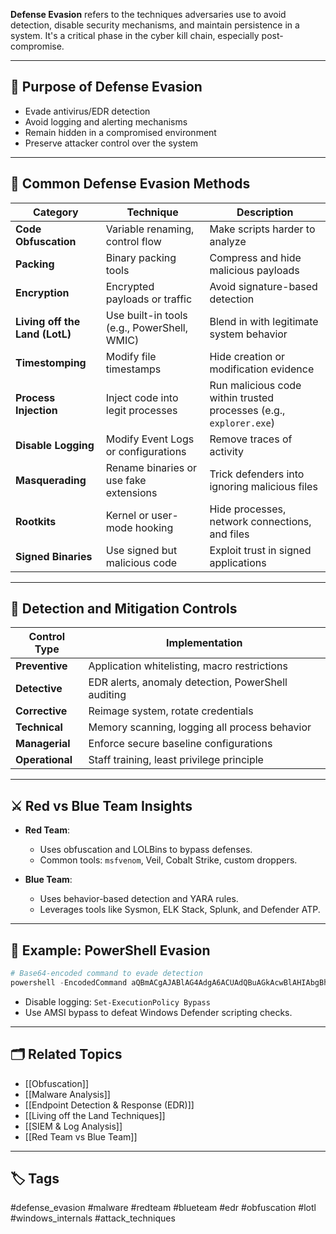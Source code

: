 **Defense Evasion** refers to the techniques adversaries use to avoid detection, disable security mechanisms, and maintain persistence in a system. It's a critical phase in the cyber kill chain, especially post-compromise.

---

## 🎯 Purpose of Defense Evasion

- Evade antivirus/EDR detection
- Avoid logging and alerting mechanisms
- Remain hidden in a compromised environment
- Preserve attacker control over the system

---

## 🧰 Common Defense Evasion Methods

| Category              | Technique                          | Description                                                       |
|-----------------------|------------------------------------|-------------------------------------------------------------------|
| **Code Obfuscation**  | Variable renaming, control flow    | Make scripts harder to analyze                                    |
| **Packing**           | Binary packing tools               | Compress and hide malicious payloads                              |
| **Encryption**        | Encrypted payloads or traffic      | Avoid signature-based detection                                   |
| **Living off the Land (LotL)** | Use built-in tools (e.g., PowerShell, WMIC) | Blend in with legitimate system behavior                          |
| **Timestomping**      | Modify file timestamps             | Hide creation or modification evidence                            |
| **Process Injection** | Inject code into legit processes   | Run malicious code within trusted processes (e.g., `explorer.exe`)|
| **Disable Logging**   | Modify Event Logs or configurations| Remove traces of activity                                         |
| **Masquerading**      | Rename binaries or use fake extensions | Trick defenders into ignoring malicious files                 |
| **Rootkits**          | Kernel or user-mode hooking        | Hide processes, network connections, and files                    |
| **Signed Binaries**   | Use signed but malicious code      | Exploit trust in signed applications                              |

---

## 🧱 Detection and Mitigation Controls

| Control Type     | Implementation                                     |
|------------------|----------------------------------------------------|
| **Preventive**   | Application whitelisting, macro restrictions       |
| **Detective**    | EDR alerts, anomaly detection, PowerShell auditing |
| **Corrective**   | Reimage system, rotate credentials                 |
| **Technical**    | Memory scanning, logging all process behavior      |
| **Managerial**   | Enforce secure baseline configurations             |
| **Operational**  | Staff training, least privilege principle          |

---

## ⚔️ Red vs Blue Team Insights

- **Red Team**: 
  - Uses obfuscation and LOLBins to bypass defenses.
  - Common tools: `msfvenom`, Veil, Cobalt Strike, custom droppers.

- **Blue Team**: 
  - Uses behavior-based detection and YARA rules.
  - Leverages tools like Sysmon, ELK Stack, Splunk, and Defender ATP.

---

## 🔎 Example: PowerShell Evasion

```powershell
# Base64-encoded command to evade detection
powershell -EncodedCommand aQBmACgAJABlAG4AdgA6ACUAdQBuAGkAcwBlAHIAbgBhAG0AZQApAHsA...
```

- Disable logging: `Set-ExecutionPolicy Bypass`
- Use AMSI bypass to defeat Windows Defender scripting checks.

---

## 🗂 Related Topics

- [[Obfuscation]]
- [[Malware Analysis]]
- [[Endpoint Detection & Response (EDR)]]
- [[Living off the Land Techniques]]
- [[SIEM & Log Analysis]]
- [[Red Team vs Blue Team]]

---

## 🏷 Tags

#defense_evasion #malware #redteam #blueteam #edr #obfuscation #lotl #windows_internals #attack_techniques
